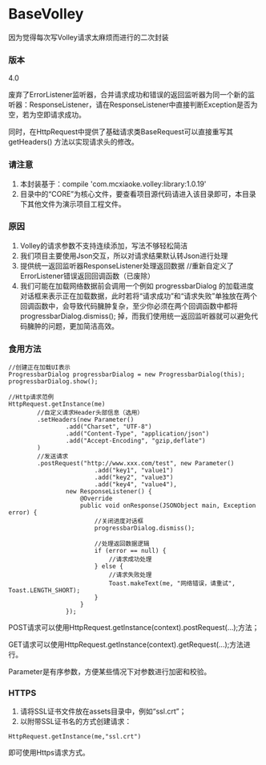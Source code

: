 # BaseVolley
因为觉得每次写Volley请求太麻烦而进行的二次封装

### 版本
4.0

废弃了ErrorListener监听器，合并请求成功和错误的返回监听器为同一个新的监听器：ResponseListener，请在ResponseListener中直接判断Exception是否为空，若为空即请求成功。

同时，在HttpRequest中提供了基础请求类BaseRequest可以直接重写其 getHeaders() 方法以实现请求头的修改。

### 请注意
1) 本封装基于：compile 'com.mcxiaoke.volley:library:1.0.19'
2) 目录中的“CORE”为核心文件，要查看项目源代码请进入该目录即可，本目录下其他文件为演示项目工程文件。

### 原因
1) Volley的请求参数不支持连续添加，写法不够轻松简洁
2) 我们项目主要使用Json交互，所以对请求结果默认转Json进行处理
3) 提供统一返回监听器ResponseListener处理返回数据 //重新自定义了ErrorListener错误返回回调函数（已废除）
4) 我们可能在加载网络数据前会调用一个例如 progressbarDialog 的加载进度对话框来表示正在加载数据，此时若将“请求成功”和“请求失败”单独放在两个回调函数中，会导致代码臃肿复杂，至少你必须在两个回调函数中都将 progressbarDialog.dismiss(); 掉，而我们使用统一返回监听器就可以避免代码臃肿的问题，更加简洁高效。

### 食用方法
```
//创建正在加载UI表示
ProgressbarDialog progressbarDialog = new ProgressbarDialog(this);
progressbarDialog.show();

//Http请求范例
HttpRequest.getInstance(me)
        //自定义请求Header头部信息（选用）
        .setHeaders(new Parameter()
                .add("Charset", "UTF-8")
                .add("Content-Type", "application/json")
                .add("Accept-Encoding", "gzip,deflate")
        )
        //发送请求
        .postRequest("http://www.xxx.com/test", new Parameter()
                        .add("key1", "value1")
                        .add("key2", "value3")
                        .add("key4", "value4"),
                new ResponseListener() {
                    @Override
                    public void onResponse(JSONObject main, Exception error) {
                        //关闭进度对话框
                        progressbarDialog.dismiss();
                        
                        //处理返回数据逻辑
                        if (error == null) {
                            //请求成功处理
                        } else {
                            //请求失败处理
                            Toast.makeText(me, "网络错误，请重试", Toast.LENGTH_SHORT);
                        }
                    }
                });
```
POST请求可以使用HttpRequest.getInstance(context).postRequest(...);方法；

GET请求可以使用HttpRequest.getInstance(context).getRequest(...);方法进行。

Parameter是有序参数，方便某些情况下对参数进行加密和校验。

### HTTPS
1) 请将SSL证书文件放在assets目录中，例如“ssl.crt”；
2) 以附带SSL证书名的方式创建请求：
```
HttpRequest.getInstance(me,"ssl.crt")
```
即可使用Https请求方式。
